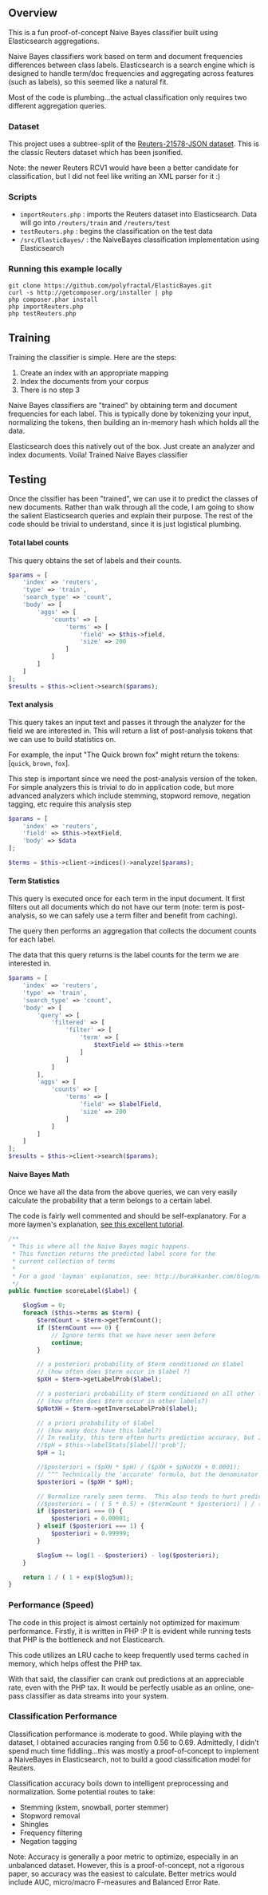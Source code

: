 ## Overview
This is a fun proof-of-concept Naive Bayes classifier built using Elasticsearch aggregations.  

Naive Bayes classifiers work based on term and document frequencies differences between class labels.  Elasticsearch is a search engine which is designed to handle term/doc frequencies and aggregating across features (such as labels), so this seemed like a natural fit.

Most of the code is plumbing...the actual classification only requires two different aggregation queries.

### Dataset
This project uses a subtree-split of the [Reuters-21578-JSON dataset](https://github.com/fergiemcdowall/reuters-21578-json).  This is the classic Reuters dataset which has been jsonified.

Note: the newer Reuters RCV1 would have been a better candidate for classification, but I did not feel like writing an XML parser for it :)

### Scripts

- `importReuters.php` : imports the Reuters dataset into Elasticsearch.  Data will go into `/reuters/train` and `/reuters/test`
- `testReuters.php` : begins the classification on the test data
- `/src/ElasticBayes/` : the NaiveBayes classification implementation using Elasticsearch

### Running this example locally

```shell
git clone https://github.com/polyfractal/ElasticBayes.git
curl -s http://getcomposer.org/installer | php
php composer.phar install
php importReuters.php
php testReuters.php
```

## Training
Training the classifier is simple.  Here are the steps:

1. Create an index with an appropriate mapping
2. Index the documents from your corpus
3. There is no step 3

Naive Bayes classifiers are "trained" by obtaining term and document frequencies for each label.  This is typically done by tokenizing your input, normalizing the tokens, then building an in-memory hash which holds all the data.

Elasticsearch does this natively out of the box.  Just create an analyzer and index documents.  Voila!  Trained Naive Bayes classifier

## Testing
Once the clssifier has been "trained", we can use it to predict the classes of new documents.  Rather than walk through all the code, I am going to show the salient Elasticsearch queries and explain their purpose.  The rest of the code should be trivial to understand, since it is just logistical plumbing.

#### Total label counts
This query obtains the set of labels and their counts.

```php
$params = [
    'index' => 'reuters',
    'type' => 'train',
    'search_type' => 'count',
    'body' => [
        'aggs' => [
            'counts' => [
                'terms' => [
                    'field' => $this->field,
                    'size' => 200
                ]
            ]
        ]
    ]
];
$results = $this->client->search($params);
```

#### Text analysis
This query takes an input text and passes it through the analyzer for the field we are interested in.  This will return a list of post-analysis tokens that we can use to build statistics on.

For example, the input "The Quick brown fox" might return the tokens: [`quick`, `brown`, `fox`].

This step is important since we need the post-analysis version of the token.  For simple analyzers this is trivial to do in application code, but more advanced analyzers which include stemming, stopword remove, negation tagging, etc require this analysis step

```php
$params = [
    'index' => 'reuters',
    'field' => $this->textField,
    'body' => $data
];

$terms = $this->client->indices()->analyze($params);
```

#### Term Statistics
This query is executed once for each term in the input document.  It first filters
out all documents which do not have our term (note: term is post-analysis, so we can safely use a term filter and benefit from caching).

The query then performs an aggregation that collects the document counts for each label.

The data that this query returns is the label counts for the term we are interested in.
```php
$params = [
    'index' => 'reuters',
    'type' => 'train',
    'search_type' => 'count',
    'body' => [
        'query' => [
            'filtered' => [
                'filter' => [
                    'term' => [
                        $textField => $this->term
                    ]
                ]
            ]
        ],
        'aggs' => [
            'counts' => [
                'terms' => [
                    'field' => $labelField,
                    'size' => 200
                ]
            ]
        ]
    ]
];
$results = $this->client->search($params);
```

#### Naive Bayes Math
Once we have all the data from the above queries, we can very easily calculate the probability that a term belongs to a certain label.

The code is fairly well commented and should be self-explanatory.  For a more laymen's explanation, [see this excellent tutorial](http://burakkanber.com/blog/machine-learning-naive-bayes-1/).

```php
/**
 * This is where all the Naive Bayes magic happens.
 * This function returns the predicted label score for the
 * current collection of terms
 *
 * For a good 'layman' explanation, see: http://burakkanber.com/blog/machine-learning-naive-bayes-1/
 */
public function scoreLabel($label) {

    $logSum = 0;
    foreach ($this->terms as $term) {
        $termCount = $term->getTermCount();
        if ($termCount === 0) {
            // Ignore terms that we have never seen before
            continue;
        }

        // a posteriori probability of $term conditioned on $label
        // (how often does $term occur in $label ?)
        $pXH = $term->getLabelProb($label);

        // a posteriori probability of $term conditioned on all other labels
        // (how often does $term occur in other labels?)
        $pNotXH = $term->getInverseLabelProb($label);

        // a priori probability of $label
        // (how many docs have this label?)
        // In reality, this term often hurts prediction accuracy, but I left it in to show hot it is done
        //$pH = $this->labelStats[$label]['prob'];
        $pH = 1;

        //$posteriori = ($pXH * $pH) / ($pXH + $pNotXH + 0.0001);
        // ^^^ Technically the 'accurate' formula, but the denominator is always 1
        $posteriori = ($pXH * $pH);

        // Normalize rarely seen terms.  This also tends to hurt prediction accuracy imo
        //$posteriori = ( ( 5 * 0.5) + ($termCount * $posteriori) ) / ( 5 + $termCount);
        if ($posteriori === 0) {
            $posteriori = 0.00001;
        } elseif ($posteriori === 1) {
            $posteriori = 0.99999;
        }

        $logSum += log(1 - $posteriori) - log($posteriori);
    }

    return 1 / ( 1 + exp($logSum));
}
```

### Performance (Speed)
The code in this project is almost certainly not optimized for maximum performance.  Firstly, it is written in PHP :P  It is evident while running tests that PHP is the bottleneck and not Elasticearch.

This code utilizes an LRU cache to keep frequently used terms cached in memory, which helps offest the PHP tax.

With that said, the classifier can crank out predictions at an appreciable rate, even with the PHP tax.  It would be perfectly usable as an online, one-pass classifier as data streams into your system.

### Classification Performance
Classification performance is moderate to good.  While playing with the dataset, I obtained accuracies ranging from 0.56 to 0.69.
Admittedly, I didn't spend much time fiddling...this was mostly a proof-of-concept to implement a NaiveBayes in Elasticsearch,
not to build a good classification model for Reuters.

Classification accuracy boils down to intelligent preprocessing and normalization.  Some potential routes to take:

- Stemming (kstem, snowball, porter stemmer)
- Stopword removal
- Shingles
- Frequency filtering
- Negation tagging

Note: Accuracy is generally a poor metric to optimize, especially in an unbalanced dataset.  However, this is a proof-of-concept, not a rigorous paper, so accuracy was the easiest to calculate.  Better metrics would include AUC, micro/macro F-measures and Balanced Error Rate.